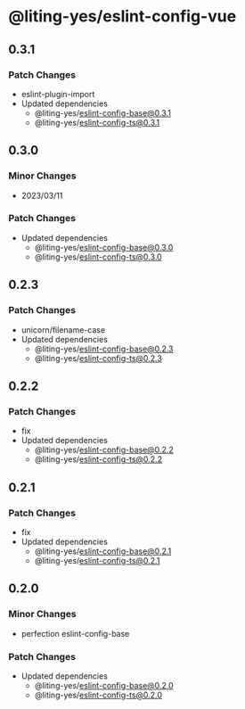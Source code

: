 # @liting-yes/eslint-config-vue

## 0.3.1

### Patch Changes

- eslint-plugin-import
- Updated dependencies
  - @liting-yes/eslint-config-base@0.3.1
  - @liting-yes/eslint-config-ts@0.3.1

## 0.3.0

### Minor Changes

- 2023/03/11

### Patch Changes

- Updated dependencies
  - @liting-yes/eslint-config-base@0.3.0
  - @liting-yes/eslint-config-ts@0.3.0

## 0.2.3

### Patch Changes

- unicorn/filename-case
- Updated dependencies
  - @liting-yes/eslint-config-base@0.2.3
  - @liting-yes/eslint-config-ts@0.2.3

## 0.2.2

### Patch Changes

- fix
- Updated dependencies
  - @liting-yes/eslint-config-base@0.2.2
  - @liting-yes/eslint-config-ts@0.2.2

## 0.2.1

### Patch Changes

- fix
- Updated dependencies
  - @liting-yes/eslint-config-base@0.2.1
  - @liting-yes/eslint-config-ts@0.2.1

## 0.2.0

### Minor Changes

- perfection eslint-config-base

### Patch Changes

- Updated dependencies
  - @liting-yes/eslint-config-base@0.2.0
  - @liting-yes/eslint-config-ts@0.2.0
